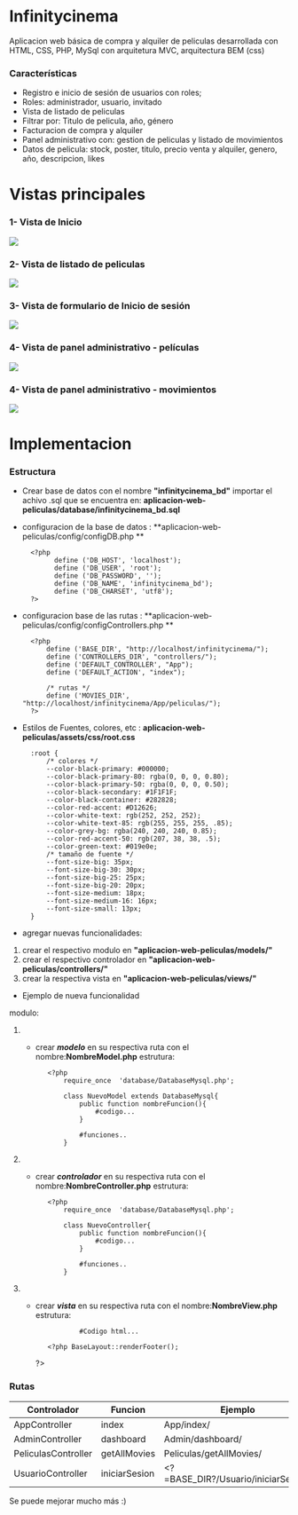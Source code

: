 # Infinitycinema

Aplicacion web básica de compra y alquiler de peliculas desarrollada con HTML, CSS, PHP, MySql con arquitetura MVC, arquitectura BEM (css)

### Características

- Registro e inicio de sesión de usuarios con roles;
- Roles: administrador, usuario, invitado
- Vista de listado de peliculas
- Filtrar por: Titulo de pelicula, año, género
- Facturacion de compra y alquiler
- Panel administrativo con: gestion de peliculas y listado de movimientos
- Datos de pelicula: stock, poster, titulo, precio venta y alquiler, genero, año, descripcion, likes
# Vistas principales

### 1- Vista de Inicio
![](https://raw.githubusercontent.com/jCisneros12/aplicacion-web-peliculas/main/capturas/captura-home.png)

### 2- Vista de listado de peliculas

![](https://github.com/jCisneros12/aplicacion-web-peliculas/blob/main/capturas/captura-peliculas.png?raw=true)

### 3- Vista de formulario de Inicio de sesión

![](https://github.com/jCisneros12/aplicacion-web-peliculas/blob/main/capturas/captura-login.png?raw=true)


### 4- Vista de panel administrativo - películas

![](https://github.com/jCisneros12/aplicacion-web-peliculas/blob/main/capturas/captura-dashboard.png?raw=true)

### 4- Vista de panel administrativo - movimientos

![](https://github.com/jCisneros12/aplicacion-web-peliculas/blob/main/capturas/captura-movimientos.png?raw=true)

# Implementacion

### Estructura

- Crear base de datos con el nombre **"infinitycinema_bd"** importar el achivo .sql que se encuentra en: 
**aplicacion-web-peliculas/database/infinitycinema_bd.sql**

- configuracion de la base de datos :
**aplicacion-web-peliculas/config/configDB.php **

		<?php
			  define ('DB_HOST', 'localhost');
			  define ('DB_USER', 'root');
			  define ('DB_PASSWORD', '');
			  define ('DB_NAME', 'infinitycinema_bd');
			  define ('DB_CHARSET', 'utf8');
		?>
		

- configuracion base de las rutas :
**aplicacion-web-peliculas/config/configControllers.php **

		<?php
			define ('BASE_DIR', "http://localhost/infinitycinema/");
			define ('CONTROLLERS_DIR', "controllers/");
			define ('DEFAULT_CONTROLLER', "App");
			define ('DEFAULT_ACTION', "index");

			/* rutas */
			define ('MOVIES_DIR', "http://localhost/infinitycinema/App/peliculas/");
		?>
		

- Estilos de Fuentes, colores, etc  :
**aplicacion-web-peliculas/assets/css/root.css**

		:root {
			/* colores */
			--color-black-primary: #000000;
			--color-black-primary-80: rgba(0, 0, 0, 0.80);
			--color-black-primary-50: rgba(0, 0, 0, 0.50);
			--color-black-secondary: #1F1F1F;
			--color-black-container: #282828;
			--color-red-accent: #D12626;
			--color-white-text: rgb(252, 252, 252);
			--color-white-text-85: rgb(255, 255, 255, .85);
			--color-grey-bg: rgba(240, 240, 240, 0.85);
			--color-red-accent-50: rgb(207, 38, 38, .5);
			--color-green-text: #019e0e;
			/* tamaño de fuente */
			--font-size-big: 35px;
			--font-size-big-30: 30px;
			--font-size-big-25: 25px;
			--font-size-big-20: 20px;
			--font-size-medium: 18px;
			--font-size-medium-16: 16px;
			--font-size-small: 13px;
		}
		

- agregar nuevas funcionalidades:

1. crear el respectivo modulo en **"aplicacion-web-peliculas/models/"**
2. crear el respectivo controlador en **"aplicacion-web-peliculas/controllers/"**
3. crear la respectiva vista en **"aplicacion-web-peliculas/views/"**

- Ejemplo de nueva funcionalidad

modulo:

1. - crear ***modelo*** en su respectiva ruta con el nombre:**NombreModel.php**
estrutura:
			
			<?php
				require_once  'database/DatabaseMysql.php';
			
				class NuevoModel extends DatabaseMysql{
					public function nombreFuncion(){
						#codigo...
					}
					
					#funciones..
				}

2. - crear ***controlador*** en su respectiva ruta con el nombre:**NombreController.php**
estrutura:
			
			<?php
				require_once  'database/DatabaseMysql.php';
				
				class NuevoController{
					public function nombreFuncion(){
						#codigo...
					}
					
					#funciones..
				}

3. - crear ***vista*** en su respectiva ruta con el nombre:**NombreView.php**
estrutura:
		
		<?php
			php require_once 'render/BaseLayout.php';
			php BaseLayout::renderHead(); 
			php BaseLayout::renderHeader(); ?>
			
					#Codigo html...
					
			<?php BaseLayout::renderFooter(); 
		?>

### Rutas
                    
Controlador  | Funcion | Ejemplo
------------- | ------------- | -------------
AppController  | index | <?=BASE_DIR?>App/index/ 
AdminController  | dashboard | <?=BASE_DIR?>Admin/dashboard/ 
PeliculasController  | getAllMovies | <?=BASE_DIR?>Peliculas/getAllMovies/ 
UsuarioController  | iniciarSesion | <?=BASE_DIR?/Usuario/iniciarSesion/ 


Se puede mejorar mucho más :)

